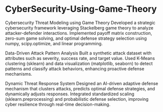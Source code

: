 # CyberSecurity-Using-Game-Theory
Cybersecurity Threat Modeling using Game Theory
Developed a strategic cybersecurity framework leveraging Stackelberg game theory to analyze attacker-defender interactions. Implemented payoff matrix construction, zero-sum game solving, and optimal defense strategy selection using numpy, scipy.optimize, and linear programming.

Data-Driven Attack Pattern Analysis
Built a synthetic attack dataset with attributes such as severity, success rate, and target value. Used K-Means clustering (sklearn) and data visualization (matplotlib, seaborn) to detect patterns and classify attack behaviors, enhancing proactive defense mechanisms.

Dynamic Threat Response System
Designed an AI-driven adaptive defense mechanism that clusters attacks, predicts optimal defense strategies, and dynamically adjusts responses. Integrated standardized scaling (sklearn.preprocessing) and probabilistic defense selection, improving cyber resilience through real-time decision-making.
